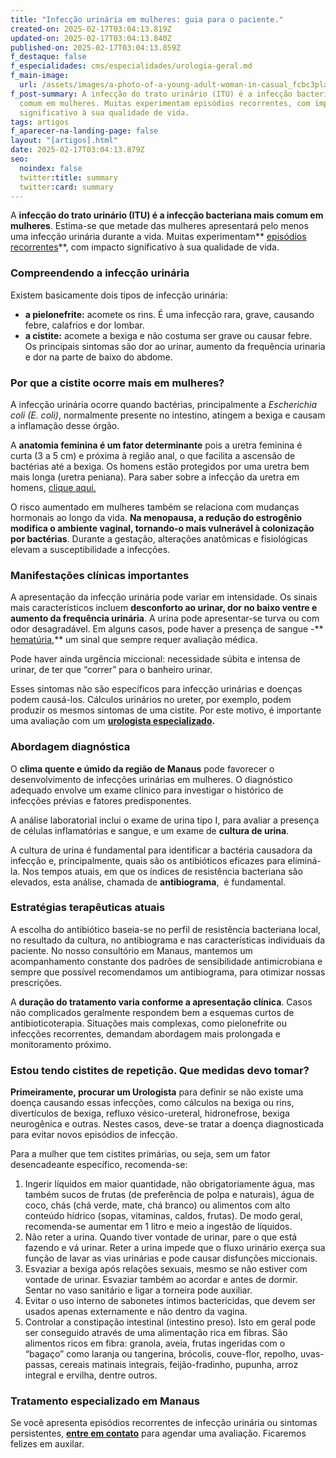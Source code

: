 ```yaml
---
title: "Infecção urinária em mulheres: guia para o paciente."
created-on: 2025-02-17T03:04:13.819Z
updated-on: 2025-02-17T03:04:13.840Z
published-on: 2025-02-17T03:04:13.859Z
f_destaque: false
f_especialidades: cms/especialidades/urologia-geral.md
f_main-image:
  url: /assets/images/a-photo-of-a-young-adult-woman-in-casual_fcbc3plaro-prwarlulz_q_5ozciyazrke9c-nspirhgw.jpeg
f_post-summary: A infecção do trato urinário (ITU) é a infecção bacteriana mais
  comum em mulheres. Muitas experimentam episódios recorrentes, com impacto
  significativo à sua qualidade de vida.
tags: artigos
f_aparecer-na-landing-page: false
layout: "[artigos].html"
date: 2025-02-17T03:04:13.879Z
seo:
  noindex: false
  twitter:title: summary
  twitter:card: summary
---
```

A **infecção do trato urinário (ITU) é a infecção bacteriana mais comum em mulheres**. Estima-se que metade das mulheres apresentará pelo menos uma infecção urinária durante a vida. Muitas experimentam** [episódios recorrentes](https://uroconsult.com.br/artigos/infeccoes-urinarias-de-repeticao/)**, com impacto significativo à sua qualidade de vida. 

### Compreendendo a infecção urinária

Existem basicamente dois tipos de infecção urinária: 

* **a pielonefrite:** acomete os rins. É uma infecção rara, grave, causando febre, calafrios e dor lombar.
* **a cistite:** acomete a bexiga e não costuma ser grave ou causar febre. Os principais sintomas são dor ao urinar, aumento da frequência urinaria e dor na parte de baixo do abdome.

### Por que a cistite ocorre mais em mulheres?

A infecção urinária ocorre quando bactérias, principalmente a *Escherichia coli (E. coli)*, normalmente presente no intestino, atingem a bexiga e causam a inflamação desse órgão.

A **anatomia feminina é um fator determinante** pois a uretra feminina é curta (3 a 5 cm) e próxima à região anal, o que facilita a ascensão de bactérias até a bexiga. Os homens estão protegidos por uma uretra bem mais longa (uretra peniana). Para saber sobre a infecção da uretra em homens, [clique aqui.](https://uroconsult.com.br/artigos/estou-com-secrecao-uretral-qual-o-exame-indicado/)

O risco aumentado em mulheres também se relaciona com mudanças hormonais ao longo da vida. **Na menopausa, a redução do estrogênio modifica o ambiente vaginal, tornando-o mais vulnerável à colonização por bactérias**. Durante a gestação, alterações anatômicas e fisiológicas elevam a susceptibilidade a infecções. 

### Manifestações clínicas importantes

A apresentação da infecção urinária pode variar em intensidade. Os sinais mais característicos incluem **desconforto ao urinar, dor no baixo ventre e aumento da frequência urinária**. A urina pode apresentar-se turva ou com odor desagradável. Em alguns casos, pode haver a presença de sangue -** [hematúria](https://uroconsult.com.br/artigos/hemat%C3%BAria-diagn%C3%B3stico-e-tratamento-do-sangramento-urin%C3%A1rio/),** um sinal que sempre requer avaliação médica. 

Pode haver ainda urgência miccional: necessidade súbita e intensa de urinar, de ter que “correr” para o banheiro urinar.

Esses sintomas não são específicos para infecção urinárias e doenças podem causá-los. Cálculos urinários no ureter, por exemplo, podem produzir os mesmos sintomas de uma cistite. Por este motivo, é importante uma avaliação com um **[urologista especializado](https://uroconsult.com.br/artigos/urologista-em-manaus/).**

### Abordagem diagnóstica

O **clima quente e úmido da região de Manaus** pode favorecer o desenvolvimento de infecções urinárias em mulheres. O diagnóstico adequado envolve um exame clínico para investigar o histórico de infecções prévias e fatores predisponentes. 

A análise laboratorial inclui o exame de urina tipo I, para avaliar a presença de células inflamatórias e sangue, e um exame de **cultura de urina**.

A cultura de urina é fundamental para identificar a bactéria causadora da infecção e, principalmente, quais são os antibióticos eficazes para eliminá-la. Nos tempos atuais, em que os índices de resistência bacteriana são elevados, esta análise, chamada de **antibiograma**,  é fundamental.

### Estratégias terapêuticas atuais

A escolha do antibiótico baseia-se no perfil de resistência bacteriana local, no resultado da cultura, no antibiograma e nas características individuais da paciente. No nosso consultório em Manaus, mantemos um acompanhamento constante dos padrões de sensibilidade antimicrobiana e sempre que possível recomendamos um antibiograma, para otimizar nossas prescrições.

A **duração do tratamento varia conforme a apresentação clínica**. Casos não complicados geralmente respondem bem a esquemas curtos de antibioticoterapia. Situações mais complexas, como pielonefrite ou infecções recorrentes, demandam abordagem mais prolongada e monitoramento próximo.

### Estou tendo cistites de repetição. Que medidas devo tomar?

**Primeiramente, procurar um Urologista** para definir se não existe uma doença causando essas infecções, como cálculos na bexiga ou rins, divertículos de bexiga, refluxo vésico-ureteral, hidronefrose, bexiga neurogênica e outras. Nestes casos, deve-se tratar a doença diagnosticada para evitar novos episódios de infecção.

Para a mulher que tem cistites primárias, ou seja, sem um fator desencadeante específico, recomenda-se:

1. Ingerir líquidos em maior quantidade, não obrigatoriamente água, mas também sucos de frutas (de preferência de polpa e naturais), água de coco, chás (chá verde, mate, chá branco) ou alimentos com alto conteúdo hídrico (sopas, vitaminas, caldos, frutas). De modo geral, recomenda-se aumentar em 1 litro e meio a ingestão de líquidos.
2. Não reter a urina. Quando tiver vontade de urinar, pare o que está fazendo e vá urinar. Reter a urina impede que o fluxo urinário exerça sua função de lavar as vias urinárias e pode causar disfunções miccionais.
3. Esvaziar a bexiga após relações sexuais, mesmo se não estiver com vontade de urinar. Esvaziar também ao acordar e antes de dormir. Sentar no vaso sanitário e ligar a torneira pode auxiliar.
4. Evitar o uso interno de sabonetes íntimos bactericidas, que devem ser usados apenas externamente e não dentro da vagina.
5. Controlar a constipação intestinal (intestino preso). Isto em geral pode ser conseguido através de uma alimentação rica em fibras. São alimentos ricos em fibra: granola, aveia, frutas ingeridas com o “bagaço” como laranja ou tangerina, brócolis, couve-flor, repolho, uvas-passas, cereais matinais integrais, feijão-fradinho, pupunha, arroz integral e ervilha, dentre outros.

### Tratamento especializado em Manaus

Se você apresenta episódios recorrentes de infecção urinária ou sintomas persistentes, **[entre em contato](https://api.whatsapp.com/send?phone=5592981270310)** para agendar uma avaliação. Ficaremos felizes em auxilar.